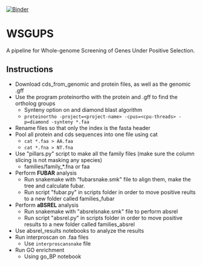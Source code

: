[![Binder](https://mybinder.org/badge_logo.svg)](https://mybinder.org/v2/gh/danielzmbp/wsgups/master)

# WSGUPS
A pipeline for Whole-genome Screening of Genes Under Positive Selection.
## Instructions
* Download cds_from_genomic and protein files, as well as the genomic .gff  
* Use the program proteinortho with the protein and .gff to find the ortholog groups
    * Synteny option on and diamond blast algorithm
    * `proteinortho -project=<project-name> -cpus=<cpu-threads> -p=diamond -synteny *.faa`
* Rename files so that only the index is the fasta header
* Pool all protein and cds sequences into one file using cat
    * `cat *.faa > AA.faa`
    * `cat *.fna > NT.fna`
* Use "pillars.py" script to make all the family files (make sure the column slicing is not masking any species)
    * families/family_*.fna or faa
* Perform **FUBAR** analysis
    * Run snakemake with “fubarsnake.smk" file to align them, make the tree and calculate fubar.
    * Run script "fubar.py" in scripts folder in order to move positive reults to a new folder called families_fubar
* Perform **aBSREL** analysis
    * Run snakemake with "absrelsnake.smk" file to perform absrel
    * Run script "absrel.py" in scripts folder in order to move positive results to a new folder called families_absrel
* Use absrel_results notebooks to analyze the results
* Run interproscan on .faa files
    * Use `interproscansnake` file
* Run GO enrichment
    * Using go_BP notebook
